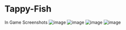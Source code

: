 # Tappy-Fish
In Game Screenshots
![image](https://github.com/yigit-yaldiz/Tappy-Fish/assets/80489072/ab236661-9aad-4bb0-b7bd-5afbd25244d6)
![image](https://github.com/yigit-yaldiz/Tappy-Fish/assets/80489072/b6edbd63-e97e-4335-93f7-cb1d6c5182b3)
![image](https://github.com/yigit-yaldiz/Tappy-Fish/assets/80489072/5897d207-977b-4c21-b129-e650dc42c893)
![image](https://github.com/yigit-yaldiz/Tappy-Fish/assets/80489072/ecf688ff-95aa-4c3c-9d7c-007ea3ffee32)
